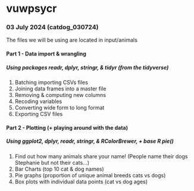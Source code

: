 # vuwpsycr

### 03 July 2024 (catdog_030724) 
The files we will be using are located in input/animals 

#### Part 1 - Data import & wrangling 
##### Using packages readr, dplyr, stringr, & tidyr (from the tidyverse)
1.  Batching importing CSVs files 
2.  Joining data frames into a master file
3.  Removing & computing new columns
4.  Recoding variables 
5.  Converting wide form to long format
6.  Exporting CSV files

#### Part 2 - Plotting (+ playing around with the data) 
##### Using ggplot2, dplyr, readr, stringr, &  RColorBrewer, + base R pie()
1. Find out how many animals share your name! (People name their dogs Stephanie but not their cats...)
2. Bar Charts (top 10 cat & dog names)
3. Pie graphs (proportion of unique animal breeds cats vs dogs)
4. Box plots with individual data points (cat vs dog ages)




